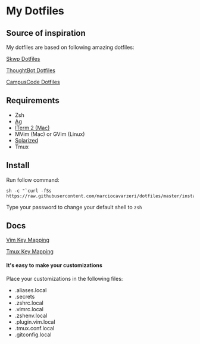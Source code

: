 My Dotfiles
====================

## Source of inspiration

My dotfiles are based on following amazing dotfiles:

[Skwp Dotfiles](http://github.com/skwp/dotfiles)

[ThoughtBot Dotfiles](http://github.com/thoughtbot/dotfiles)

[CampusCode Dotfiles](https://github.com/campuscode/cc_dotfiles)

## Requirements

* Zsh
* [Ag](https://github.com/ggreer/the_silver_searcher)
* [ITerm 2 (Mac)](https://www.iterm2.com/index.html)
* MVim (Mac) or GVim (Linux)
* [Solarized](http://ethanschoonover.com/solarized)
* Tmux

## Install

Run follow command:

```
sh -c "`curl -fSs https://raw.githubusercontent.com/marciocavarzeri/dotfiles/master/install.sh`"
```

Type your password to change your default shell to `zsh`

## Docs

[Vim Key Mapping](Vim.md)

[Tmux Key Mapping](Tmux.md)

#### It's easy to make your customizations

Place your customizations in the following files:

* .aliases.local
* .secrets
* .zshrc.local
* .vimrc.local
* .zshenv.local
* .plugin.vim.local
* .tmux.conf.local
* .gitconfig.local
